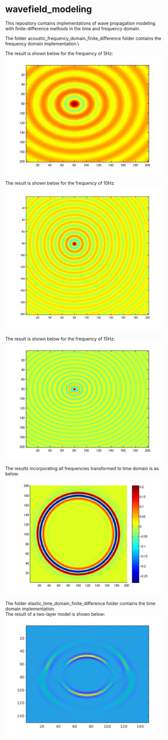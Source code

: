 # wavefield_modeling
This repository contains implementations of wave propagation modeling with finite-difference methods in the time and frequency domain.

The folder acoustic_frequency_domain_finite_difference folder contains the frequency domain implementation.\

The result is shown below for the frequency of 5Hz:\
<img src="https://github.com/penghaorui/wavefield_modeling/blob/main/acoustic_frequency_domain_finite_difference/5Hz.jpg" />

The result is shown below for the frequency of 10Hz:\
<img src="https://github.com/penghaorui/wavefield_modeling/blob/main/acoustic_frequency_domain_finite_difference/10Hz.jpg" />

The result is shown below for the frequency of 15Hz:\
<img src="https://github.com/penghaorui/wavefield_modeling/blob/main/acoustic_frequency_domain_finite_difference/15Hz.jpg" />

The results incorporating all frequencies transformed to time domain is as below:\
<img src="https://github.com/penghaorui/wavefield_modeling/blob/main/acoustic_frequency_domain_finite_difference/t%3D0.2s.jpg"/>

The folder elastic_time_domain_finite_difference folder contains the time domain implementation.\
The result of a two-layer model is shown below:\
<img src="https://github.com/penghaorui/wavefield_modeling/blob/main/elastic_time_domain_finite_difference/snapshot.jpg"/>




